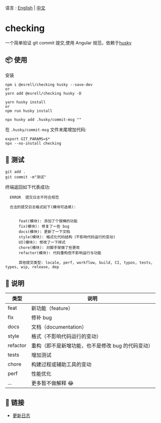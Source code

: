 语言 : [English](./README.md) | [中文](./README.zh.md)

# checking

一个简单验证 git commit 提交,使用 Angular 规范，依赖于[husky](https://github.com/typicode/husky)

## 📦 使用

安装

```
npm i @esrell/checking husky --save-dev
or
yarn add @esrell/checking husky -D

yarn husky install
or
npm run husky install

npx husky add .husky/commit-msg ""
```

在 `.husky/commit-msg` 文件末尾增加代码:

```
export GIT_PARAMS=$*
npx --no-install checking
```

## 🔨 测试

```
git add .
git commit -m"测试"
```

终端返回如下代表成功:

```
  ERROR  提交日志不符合规范

  合法的提交日志格式如下(模块可选填):


      feat(模块): 添加了个很棒的功能
      fix(模块): 修复了一些 bug
      docs(模块): 更新了一下文档
      style(模块): 格式化代码结构（不影响代码运行的变动)
      UI(模块): 修改了一下样式
      chore(模块): 对脚手架做了些更改
      refactor(模块): 代码重构但不影响运行与功能

      其他提交类型: locale, perf, workflow, build, CI, typos, tests, types, wip, release, dep

```

## 📝 说明

| 类型     | 说明                                              |
| -------- | ------------------------------------------------- |
| feat     | 新功能（feature）                                 |
| fix      | 修补 bug                                          |
| docs     | 文档（documentation）                             |
| style    | 格式（不影响代码运行的变动）                      |
| refactor | 重构（即不是新增功能，也不是修改 bug 的代码变动） |
| tests    | 增加测试                                          |
| chore    | 构建过程或辅助工具的变动                          |
| perf     | 性能优化                                          |
| ...      | 更多暂不做解释 😂                                 |

## 🔗 链接

- [更新日志](CHANGELOG.md)
